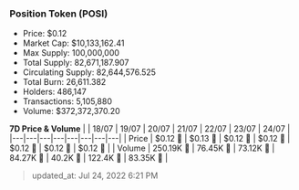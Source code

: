 
  ### Position Token (POSI)
  - Price: $0.12
  - Market Cap: $10,133,162.41
  - Max Supply: 100,000,000
  - Total Supply: 82,671,187.907
  - Circulating Supply: 82,644,576.525
  - Total Burn: 26,611.382
  - Holders: 486,147
  - Transactions: 5,105,880
  - Volume: $372,372,370.20

  **7D Price & Volume**
  | | 18&#x2F;07 | 19&#x2F;07 | 20&#x2F;07 | 21&#x2F;07 | 22&#x2F;07 | 23&#x2F;07 | 24&#x2F;07 |
  |---|---|---|---|---|---|---|---|
  | Price | $0.12 🔻 | $0.13 🚀 | $0.12 🔻 | $0.12 🔻 | $0.12 🔻 | $0.12 🚀 | $0.12 🚀 |
  | Volume | 250.19K 🚀 | 76.45K 🔻 | 73.12K 🔻 | 84.27K 🚀 | 40.2K 🔻 | 122.4K 🚀 | 83.35K 🔻 |

  > updated_at: Jul 24, 2022 6:21 PM
